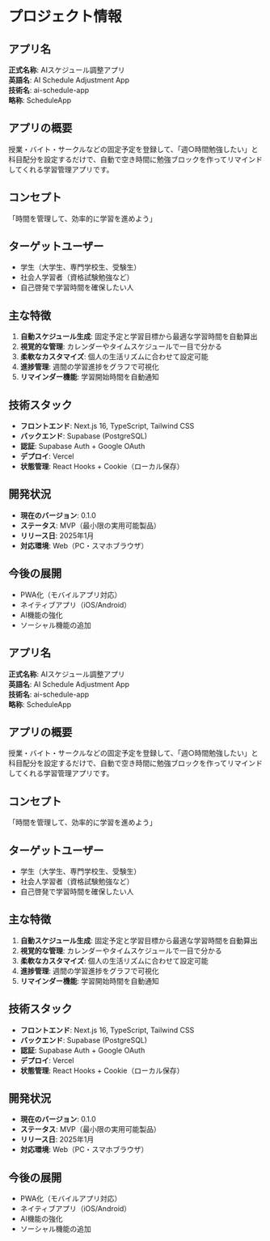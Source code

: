 # プロジェクト情報

## アプリ名

**正式名称**: AIスケジュール調整アプリ  
**英語名**: AI Schedule Adjustment App  
**技術名**: ai-schedule-app  
**略称**: ScheduleApp

## アプリの概要

授業・バイト・サークルなどの固定予定を登録して、「週○時間勉強したい」と科目配分を設定するだけで、自動で空き時間に勉強ブロックを作ってリマインドしてくれる学習管理アプリです。

## コンセプト

「時間を管理して、効率的に学習を進めよう」

## ターゲットユーザー

- 学生（大学生、専門学校生、受験生）
- 社会人学習者（資格試験勉強など）
- 自己啓発で学習時間を確保したい人

## 主な特徴

1. **自動スケジュール生成**: 固定予定と学習目標から最適な学習時間を自動算出
2. **視覚的な管理**: カレンダーやタイムスケジュールで一目で分かる
3. **柔軟なカスタマイズ**: 個人の生活リズムに合わせて設定可能
4. **進捗管理**: 週間の学習進捗をグラフで可視化
5. **リマインダー機能**: 学習開始時間を自動通知

## 技術スタック

- **フロントエンド**: Next.js 16, TypeScript, Tailwind CSS
- **バックエンド**: Supabase (PostgreSQL)
- **認証**: Supabase Auth + Google OAuth
- **デプロイ**: Vercel
- **状態管理**: React Hooks + Cookie（ローカル保存）

## 開発状況

- **現在のバージョン**: 0.1.0
- **ステータス**: MVP（最小限の実用可能製品）
- **リリース日**: 2025年1月
- **対応環境**: Web（PC・スマホブラウザ）

## 今後の展開

- PWA化（モバイルアプリ対応）
- ネイティブアプリ（iOS/Android）
- AI機能の強化
- ソーシャル機能の追加

## アプリ名

**正式名称**: AIスケジュール調整アプリ  
**英語名**: AI Schedule Adjustment App  
**技術名**: ai-schedule-app  
**略称**: ScheduleApp

## アプリの概要

授業・バイト・サークルなどの固定予定を登録して、「週○時間勉強したい」と科目配分を設定するだけで、自動で空き時間に勉強ブロックを作ってリマインドしてくれる学習管理アプリです。

## コンセプト

「時間を管理して、効率的に学習を進めよう」

## ターゲットユーザー

- 学生（大学生、専門学校生、受験生）
- 社会人学習者（資格試験勉強など）
- 自己啓発で学習時間を確保したい人

## 主な特徴

1. **自動スケジュール生成**: 固定予定と学習目標から最適な学習時間を自動算出
2. **視覚的な管理**: カレンダーやタイムスケジュールで一目で分かる
3. **柔軟なカスタマイズ**: 個人の生活リズムに合わせて設定可能
4. **進捗管理**: 週間の学習進捗をグラフで可視化
5. **リマインダー機能**: 学習開始時間を自動通知

## 技術スタック

- **フロントエンド**: Next.js 16, TypeScript, Tailwind CSS
- **バックエンド**: Supabase (PostgreSQL)
- **認証**: Supabase Auth + Google OAuth
- **デプロイ**: Vercel
- **状態管理**: React Hooks + Cookie（ローカル保存）

## 開発状況

- **現在のバージョン**: 0.1.0
- **ステータス**: MVP（最小限の実用可能製品）
- **リリース日**: 2025年1月
- **対応環境**: Web（PC・スマホブラウザ）

## 今後の展開

- PWA化（モバイルアプリ対応）
- ネイティブアプリ（iOS/Android）
- AI機能の強化
- ソーシャル機能の追加
